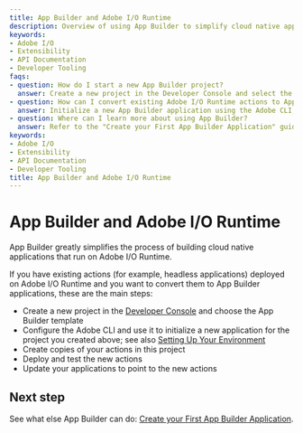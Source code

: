 ```yaml
---
title: App Builder and Adobe I/O Runtime
description: Overview of using App Builder to simplify cloud native application development on Adobe I/O Runtime and steps to convert existing actions to App Builder applications.
keywords:
- Adobe I/O
- Extensibility
- API Documentation
- Developer Tooling
faqs:
- question: How do I start a new App Builder project?
  answer: Create a new project in the Developer Console and select the App Builder template to get started.
- question: How can I convert existing Adobe I/O Runtime actions to App Builder applications?
  answer: Initialize a new App Builder application using the Adobe CLI, copy your existing actions into the project, then deploy and test them.
- question: Where can I learn more about using App Builder?
  answer: Refer to the "Create your First App Builder Application" guide for detailed steps and additional capabilities.
keywords:
- Adobe I/O
- Extensibility
- API Documentation
- Developer Tooling
title: App Builder and Adobe I/O Runtime
---
```

# App Builder and Adobe I/O Runtime

App Builder greatly simplifies the process of building cloud native applications that run on Adobe I/O Runtime. 

If you have existing actions (for example, headless applications) deployed on Adobe I/O Runtime and you want to convert them to App Builder applications, these are the main steps:

* Create a new project in the [Developer Console](https://developer.adobe.com/developer-console/) and choose the App Builder template
* Configure the Adobe CLI and use it to initialize a new application for the project you created above; see also [Setting Up Your Environment](set-up.md)
* Create copies of your actions in this project
* Deploy and test the new actions
* Update your applications to point to the new actions

## Next step

See what else App Builder can do: [Create your First App Builder Application](first-app.md).
